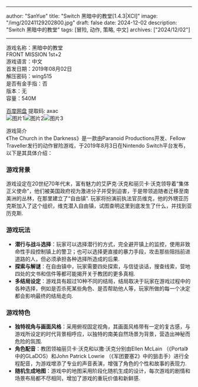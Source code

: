 
---
author: "SanYue"
title: "Switch 黑暗中的教堂[1.4.3|XCI]"
image: "/img/20241129202800.jpg"
draft: false
date: 2024-12-02
description: "Switch 黑暗中的教堂"
tags: [冒险, 动作, 策略, 中文]
archives: ["2024/12/02"]

---

游戏名称：黑暗中的教堂   
FRONT MISSION  1st+2    
游戏语言：中文  
首发日期：2019年08月02日  
解压密码：wing515  
是否有金手指：否  
版本：无   
容量：540M

[百度网盘](https://pan.baidu.com/s/12fiQ1nIfnw__Xwwhst8G1w) 提取码: axac  
![图片1](/img/1bd2cd.jpg)![图片2](/img/ee9b97.jpg)![图片3](/img/b70d70.jpg)  

游戏简介  
《The Church in the Darkness》是一款由Paranoid Productions开发、Fellow Traveller发行的动作冒险游戏，于2019年8月3日在Nintendo Switch平台发布，以下是其具体介绍：

### 游戏背景
游戏设定在20世纪70年代末，富有魅力的艾萨克·沃克和丽贝卡·沃克领导着“集体正义使命”，他们被美国政府视为激进分子并受到迫害，于是带领追随者迁移至南美洲的丛林，在那里建立了“自由镇”. 玩家将扮演前执法官员维克，他的外甥亚历克斯加入了这个组织，维克潜入自由镇，试图查明这里到底发生了什么，并找到亚历克斯.

### 游戏玩法
- **潜行与战斗选择**：玩家可以选择潜行的方式，完全避开镇上的监控，使用非致命性手段控制镇上的警卫；也可以选择更直接的暴力手段，攻击那些阻挡前进道路的人，但必须承担各种选择所造成的后果.
- **探索与解谜**：在自由镇中，玩家需要四处探索，与信徒谈话，搜查线索，营地四处的文书和信件等都可能揭开关于教团的更多真相.
- **多结局设定**：游戏具有超过10种不同的结局，结局取决于玩家在游戏过程中的各种选择，例如是否杀死某些角色、是否帮助他人等，玩家所做的每一个决定都会影响最终的结局走向.

### 游戏特色
- **独特视角与画面风格**：采用俯视固定视角，其画面风格带有一定的复古感，与游戏所设定的时代背景相呼应，以独特的南美自然场景为背景，营造出神秘而危险的氛围.
- **角色配音**：教团领袖丽贝卡·沃克和以撒·沃克分别由Ellen McLain （《Portal》中的GLaDOS）和John Patrick Lowrie （《军团要塞2》中的狙击手）进行全程配音，为游戏增添了专业的声音表演，增强了角色的个性和故事的表现力.
- **随机生成地图**：游戏中的地图采用阶段化随机生成的设计，每次游戏的剧情和场景布局都不尽相同，增加了游戏的重玩价值和新鲜感.

